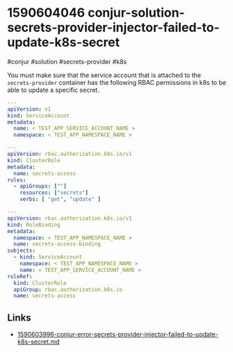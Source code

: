 # 1590604046 conjur-solution-secrets-provider-injector-failed-to-update-k8s-secret
#conjur #solution #secrets-provider #k8s

You must make sure that the service account that is attached to the `secrets-provider` container has the following RBAC permissions in k8s to be able to update a specific secret.

```yaml
---
apiVersion: v1
kind: ServiceAccount
metadata:
  name: < TEST_APP_SERVICE_ACCOUNT_NAME >
  namespace: < TEST_APP_NAMESPACE_NAME >

---
apiVersion: rbac.authorization.k8s.io/v1
kind: ClusterRole
metadata:
  name: secrets-access
rules:
  - apiGroups: [""]
    resources: ["secrets"]
    verbs: [ "get", "update" ]

---
apiVersion: rbac.authorization.k8s.io/v1
kind: RoleBinding
metadata:
  namespace: < TEST_APP_NAMESPACE_NAME >
  name: secrets-access-binding
subjects:
  - kind: ServiceAccount
    namespace: < TEST_APP_NAMESPACE_NAME >
    name: < TEST_APP_SERVICE_ACCOUNT_NAME >
roleRef:
  kind: ClusterRole
  apiGroup: rbac.authorization.k8s.io
  name: secrets-access
```


## Links
- [1590603996-conjur-error-secrets-provider-injector-failed-to-update-k8s-secret.md](1590603996-conjur-error-secrets-provider-injector-failed-to-update-k8s-secret.md)
